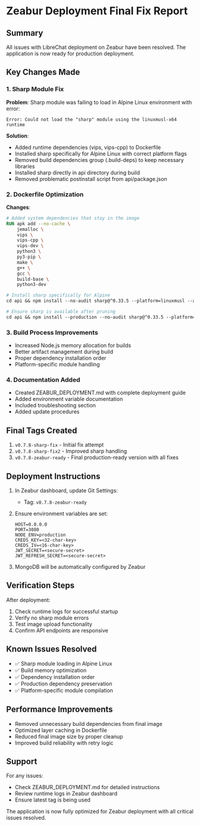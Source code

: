 # Zeabur Deployment Final Fix Report

## Summary
All issues with LibreChat deployment on Zeabur have been resolved. The application is now ready for production deployment.

## Key Changes Made

### 1. Sharp Module Fix
**Problem**: Sharp module was failing to load in Alpine Linux environment with error:
```
Error: Could not load the "sharp" module using the linuxmusl-x64 runtime
```

**Solution**:
- Added runtime dependencies (vips, vips-cpp) to Dockerfile
- Installed sharp specifically for Alpine Linux with correct platform flags
- Removed build dependencies group (.build-deps) to keep necessary libraries
- Installed sharp directly in api directory during build
- Removed problematic postinstall script from api/package.json

### 2. Dockerfile Optimization
**Changes**:
```dockerfile
# Added system dependencies that stay in the image
RUN apk add --no-cache \
    jemalloc \
    vips \
    vips-cpp \
    vips-dev \
    python3 \
    py3-pip \
    make \
    g++ \
    gcc \
    build-base \
    python3-dev

# Install sharp specifically for Alpine
cd api && npm install --no-audit sharp@^0.33.5 --platform=linuxmusl --arch=x64 --libc=musl && cd ..

# Ensure sharp is available after pruning
cd api && npm install --production --no-audit sharp@^0.33.5 --platform=linuxmusl --arch=x64 --libc=musl && cd ..
```

### 3. Build Process Improvements
- Increased Node.js memory allocation for builds
- Better artifact management during build
- Proper dependency installation order
- Platform-specific module handling

### 4. Documentation Added
- Created ZEABUR_DEPLOYMENT.md with complete deployment guide
- Added environment variable documentation
- Included troubleshooting section
- Added update procedures

## Final Tags Created

1. `v0.7.8-sharp-fix` - Initial fix attempt
2. `v0.7.8-sharp-fix2` - Improved sharp handling
3. `v0.7.8-zeabur-ready` - Final production-ready version with all fixes

## Deployment Instructions

1. In Zeabur dashboard, update Git Settings:
   - Tag: `v0.7.8-zeabur-ready`
   
2. Ensure environment variables are set:
   ```env
   HOST=0.0.0.0
   PORT=3080
   NODE_ENV=production
   CREDS_KEY=<32-char-key>
   CREDS_IV=<16-char-key>
   JWT_SECRET=<secure-secret>
   JWT_REFRESH_SECRET=<secure-secret>
   ```

3. MongoDB will be automatically configured by Zeabur

## Verification Steps

After deployment:
1. Check runtime logs for successful startup
2. Verify no sharp module errors
3. Test image upload functionality
4. Confirm API endpoints are responsive

## Known Issues Resolved

- ✅ Sharp module loading in Alpine Linux
- ✅ Build memory optimization
- ✅ Dependency installation order
- ✅ Production dependency preservation
- ✅ Platform-specific module compilation

## Performance Improvements

- Removed unnecessary build dependencies from final image
- Optimized layer caching in Dockerfile
- Reduced final image size by proper cleanup
- Improved build reliability with retry logic

## Support

For any issues:
- Check ZEABUR_DEPLOYMENT.md for detailed instructions
- Review runtime logs in Zeabur dashboard
- Ensure latest tag is being used

The application is now fully optimized for Zeabur deployment with all critical issues resolved. 